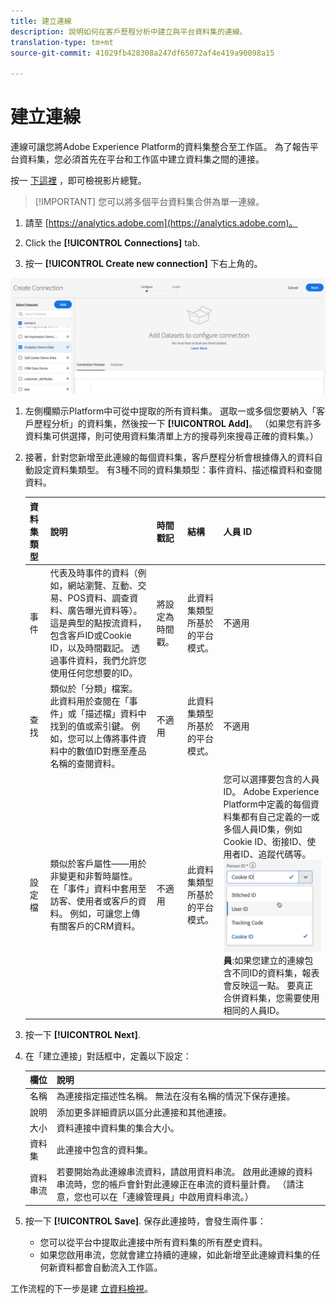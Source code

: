 ```yaml
---
title: 建立連線
description: 說明如何在客戶歷程分析中建立與平台資料集的連線。
translation-type: tm+mt
source-git-commit: 41029fb428308a247df65072af4e419a90098a15

---
```



# 建立連線

連線可讓您將Adobe Experience Platform的資料集整合至工作區。 為了報告平台資料集，您必須首先在平台和工作區中建立資料集之間的連接。

按一 [下這裡](https://docs.adobe.com/content/help/en/platform-learn/tutorials/cja/connecting-customer-journey-analytics-to-data-sources-in-platform.html) ，即可檢視影片總覽。

>[!IMPORTANT] 您可以將多個平台資料集合併為單一連線。

1. 請至 [https://analytics.adobe.com](https://analytics.adobe.com)。

1. Click the **[!UICONTROL Connections]** tab.

1. 按一 **[!UICONTROL Create new connection]** 下右上角的。

![建立連線](assets/create-connection.png)

1. 左側欄顯示Platform中可從中提取的所有資料集。 選取一或多個您要納入「客戶歷程分析」的資料集，然後按一下 **[!UICONTROL Add]**。 （如果您有許多資料集可供選擇，則可使用資料集清單上方的搜尋列來搜尋正確的資料集。）

1. 接著，針對您新增至此連線的每個資料集，客戶歷程分析會根據傳入的資料自動設定資料集類型。 有3種不同的資料集類型：事件資料、描述檔資料和查閱資料。

   | 資料集類型 | 說明 | 時間戳記 | 結構 | 人員 ID |
   |---|---|---|---|---|
   | 事件 | 代表及時事件的資料（例如，網站瀏覽、互動、交易、POS資料、調查資料、廣告曝光資料等）。 這是典型的點按流資料，包含客戶ID或Cookie ID，以及時間戳記。 透過事件資料，我們允許您使用任何您想要的ID。 | 將設定為時間戳。 | 此資料集類型所基於的平台模式。 | 不適用 |
   | 查找 | 類似於「分類」檔案。 此資料用於查閱在「事件」或「描述檔」資料中找到的值或索引鍵。 例如，您可以上傳將事件資料中的數值ID對應至產品名稱的查閱資料。 | 不適用 | 此資料集類型所基於的平台模式。 | 不適用 |
   | 設定檔 | 類似於客戶屬性——用於非變更和非暫時屬性。 在「事件」資料中套用至訪客、使用者或客戶的資料。 例如，可讓您上傳有關客戶的CRM資料。 | 不適用 | 此資料集類型所基於的平台模式。 | 您可以選擇要包含的人員ID。 Adobe Experience Platform中定義的每個資料集都有自己定義的一或多個人員ID集，例如Cookie ID、銜接ID、使用者ID、追蹤代碼等。<br>![人](assets/person-id.png)**員&#x200B;**:如果您建立的連線包含不同ID的資料集，報表會反映這一點。 要真正合併資料集，您需要使用相同的人員ID。 |

1. 按一下 **[!UICONTROL Next]**.

1. 在「建立連接」對話框中，定義以下設定：

   | 欄位 | 說明 |
   |---|---|
   | 名稱 | 為連接指定描述性名稱。 無法在沒有名稱的情況下保存連接。 |
   | 說明 | 添加更多詳細資訊以區分此連接和其他連接。 |
   | 大小 | 資料連接中資料集的集合大小。 |
   | 資料集 | 此連接中包含的資料集。 |
   | 資料串流 | 若要開始為此連線串流資料，請啟用資料串流。 啟用此連線的資料串流時，您的帳戶會針對此連線正在串流的資料量計費。 （請注意，您也可以在「連線管理員」中啟用資料串流。） |

1. 按一下 **[!UICONTROL Save]**. 保存此連接時，會發生兩件事：

   * 您可以從平台中提取此連接中所有資料集的所有歷史資料。
   * 如果您啟用串流，您就會建立持續的連線，如此新增至此連線資料集的任何新資料都會自動流入工作區。

工作流程的下一步是建 [立資料檢視](/help/data-views/create-dataview.md)。
